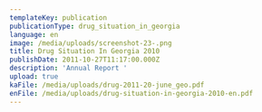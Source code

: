 ```yaml
---
templateKey: publication
publicationType: drug_situation_in_georgia
language: en
image: /media/uploads/screenshot-23-.png
title: Drug Situation In Georgia 2010
publishDate: 2011-10-27T11:17:00.000Z
description: 'Annual Report '
upload: true
kaFile: /media/uploads/drug-2011-20-june_geo.pdf
enFile: /media/uploads/drug-situation-in-georgia-2010-en.pdf
---
```


